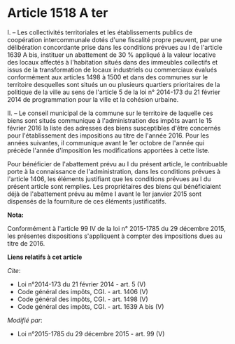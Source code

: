 # Article 1518 A ter

I. – Les collectivités territoriales et les établissements publics de coopération intercommunale dotés d'une fiscalité propre
peuvent, par une délibération concordante prise dans les conditions prévues au I de l'article 1639 A bis, instituer un
abattement de 30 % appliqué à la valeur locative des locaux affectés à l'habitation situés dans des immeubles collectifs et
issus de la transformation de locaux industriels ou commerciaux évalués conformément aux articles 1498 à 1500 et dans des
communes sur le territoire desquelles sont situés un ou plusieurs quartiers prioritaires de la politique de la ville au sens
de l'article 5 de la loi n° 2014-173 du 21 février 2014 de programmation pour la ville et la cohésion urbaine. 

II. – Le conseil municipal de la commune sur le territoire de laquelle ces biens sont situés communique à l'administration
des impôts avant le 15 février 2016 la liste des adresses des biens susceptibles d'être concernés pour l'établissement des
impositions au titre de l'année 2016. Pour les années suivantes, il communique avant le 1er octobre de l'année qui précède
l'année d'imposition les modifications apportées à cette liste. 

Pour bénéficier de l'abattement prévu au I du présent article, le contribuable porte à la connaissance de l'administration,
dans les conditions prévues à l'article 1406, les éléments justifiant que les conditions prévues au I du présent article sont
remplies. Les propriétaires des biens qui bénéficiaient déjà de l'abattement prévu au même I avant le 1er janvier 2015 sont
dispensés de la fourniture de ces éléments justificatifs.

**Nota:**

Conformément à l'article 99 IV de la loi n° 2015-1785 du 29 décembre 2015, les présentes dispositions s'appliquent à compter
des impositions dues au titre de 2016.

**Liens relatifs à cet article**

_Cite_:

  - Loi n°2014-173 du 21 février 2014 - art. 5 (V)
  - Code général des impôts, CGI. - art. 1406 (V)
  - Code général des impôts, CGI. - art. 1498 (V)
  - Code général des impôts, CGI. - art. 1639 A bis (V)

_Modifié par_:

  - Loi n°2015-1785 du 29 décembre 2015 - art. 99 (V)
